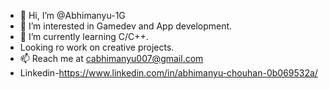 - 👋 Hi, I’m @Abhimanyu-1G
- 👀 I’m interested in Gamedev and App development.
- 🌱 I’m currently learning C/C++.
- Looking ro work on creative projects.
- 📫 Reach me at cabhimanyu007@gmail.com
- Linkedin-https://www.linkedin.com/in/abhimanyu-chouhan-0b069532a/

<!---
Abhimanyu-1G/Abhimanyu-1G is a ✨ special ✨ repository because its `README.md` (this file) appears on your GitHub profile.
You can click the Preview link to take a look at your changes.
--->
